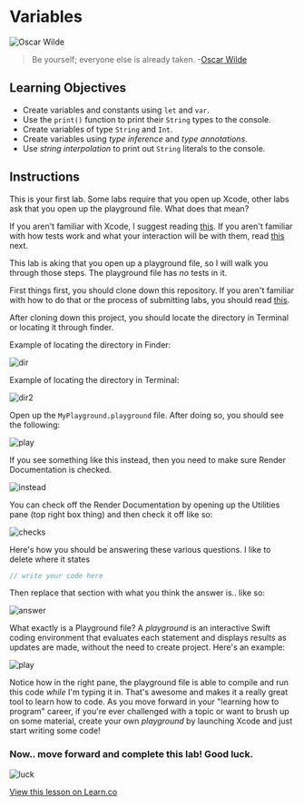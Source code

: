 # Variables

![Oscar Wilde](http://i.imgur.com/Brz1JgI.jpg?1)
> Be yourself; everyone else is already taken. -[Oscar Wilde](https://en.wikipedia.org/wiki/Oscar_Wilde)

## Learning Objectives

* Create variables and constants using `let` and `var`.
* Use the `print()` function to print their `String` types to the console.
* Create variables of type `String` and `Int`.
* Create variables using *type inference* and *type annotations*.
* Use *string interpolation* to print out `String` literals to the console.

## Instructions

This is your first lab. Some labs require that you open up Xcode, other labs ask that you open up the playground file. What does that mean?

If you aren't familiar with Xcode, I suggest reading [this](https://github.com/learn-co-curriculum/reading-ios-intro-to-xcode). If you aren't familiar with how tests work and what your interaction will be with them, read [this](https://github.com/learn-co-curriculum/swift-xcode-warnings-errors) next.

This lab is aking that you open up a playground file, so I will walk you through those steps. The playground file has _no_ tests in it.

First things first, you should clone down this repository. If you aren't familiar with how to do that or the process of submitting labs, you should read [this](https://github.com/learn-co-curriculum/swift-functionFun-lab/tree/master).

After cloning down this project, you should locate the directory in Terminal or locating it through finder.

Example of locating the directory in Finder:

![dir](http://i.imgur.com/HBkk1u1.png)

Example of locating the directory in Terminal:

![dir2](http://i.imgur.com/awwhcyV.png)

Open up the `MyPlayground.playground` file. After doing so, you should see the following:

![play](http://i.imgur.com/M3afcpk.png)

If you see something like this instead, then you need to make sure Render Documentation is checked.

![instead](http://i.imgur.com/XxQjPu7.png)

You can check off the Render Documentation by opening up the Utilities pane (top right box thing) and then check it off like so:

![checks](http://i.imgur.com/jTLIJye.png)

Here's how you should be answering these various questions. I like to delete where it states

```swift
// write your code here
```

Then replace that section with what you think the answer is.. like so:

![answer](http://i.imgur.com/AELKrUs.png)

What exactly is a Playground file? A *playground* is an interactive Swift coding environment that evaluates each statement and displays results as updates are made, without the need to create project. Here's an example:

![play](http://i.imgur.com/WkyEc2G.png)

Notice how in the right pane, the playground file is able to compile and run this code *while* I'm typing it in. That's awesome and makes it a really great tool to learn how to code. As you move forward in your "learning how to program" career, if you're ever challenged with a topic or want to brush up on some material, create your own *playground* by launching Xcode and just start writing some code!


### Now.. move forward and complete this lab! Good luck.

![luck](https://media.giphy.com/media/cMnt7i2RykmpW/giphy.gif)





<a href='https://learn.co/lessons/PlaygroundLabVariablePrint' data-visibility='hidden'>View this lesson on Learn.co</a>
